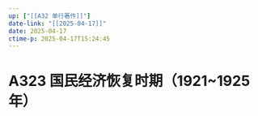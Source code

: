 ```yaml
---
up: ["[[A32 单行著作]]"]
date-link: "[[2025-04-17]]"
date: 2025-04-17
ctime-p: 2025-04-17T15:24:45
---
```


# A323 国民经济恢复时期（1921~1925 年）
